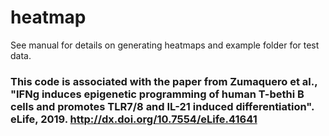 # heatmap

See manual for details on generating heatmaps and example folder for test data.

### This code is associated with the paper from Zumaquero et al., "IFNg induces epigenetic programming of human T-bethi B cells and promotes TLR7/8 and IL-21 induced differentiation". eLife, 2019. http://dx.doi.org/10.7554/eLife.41641
